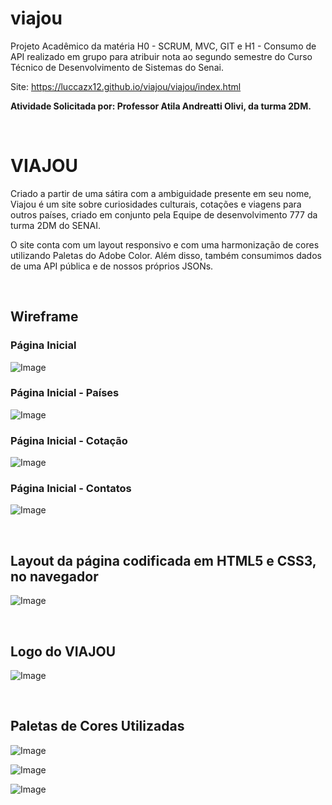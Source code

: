 # viajou
  Projeto Acadêmico da matéria H0 - SCRUM, MVC, GIT e H1 - Consumo de API realizado em grupo para atribuir nota ao segundo semestre do Curso Técnico de Desenvolvimento de Sistemas do Senai.

Site: https://luccazx12.github.io/viajou/viajou/index.html

  **Atividade Solicitada por: Professor Atila Andreatti Olivi, da turma 2DM.**

&nbsp;


# VIAJOU

Criado a partir de uma sátira com a ambiguidade presente em seu nome, Viajou é um site sobre curiosidades culturais, cotações e viagens para outros países, criado em conjunto pela Equipe de desenvolvimento 777 da turma 2DM do SENAI.

O site conta com um layout responsivo e com uma harmonização de cores utilizando Paletas do Adobe Color. Além disso, também consumimos dados de uma API pública e de nossos próprios JSONs.

&nbsp;


 ## **Wireframe**

### Página Inicial
![Image](https://raw.githubusercontent.com/Luccazx12/viajou/main/docs/Wireframe/prints/home.PNG)


 ### Página Inicial - Países
![Image](https://raw.githubusercontent.com/Luccazx12/viajou/main/docs/Wireframe/prints/paises.PNG)

 ### Página Inicial - Cotação
![Image](https://raw.githubusercontent.com/Luccazx12/viajou/main/docs/Wireframe/prints/cotacao.PNG)

 ### Página Inicial - Contatos
![Image](https://raw.githubusercontent.com/Luccazx12/viajou/main/docs/Wireframe/prints/contatos.PNG)


&nbsp;


## **Layout da página codificada em HTML5 e CSS3, no navegador**

![Image](https://raw.githubusercontent.com/Luccazx12/viajou/main/docs/print_layout_da_pagina/viajou.JPG)


&nbsp;


## **Logo do VIAJOU**
![Image](https://raw.githubusercontent.com/Luccazx12/viajou/main/docs/logo/logoviajou.png)

&nbsp;


## **Paletas de Cores Utilizadas**
![Image](https://raw.githubusercontent.com/Luccazx12/viajou/main/docs/paleta_de_cores/AdobeColor(1).jpeg)

![Image](https://raw.githubusercontent.com/Luccazx12/viajou/main/docs/paleta_de_cores/AdobeColor(2).jpeg)

![Image](https://raw.githubusercontent.com/Luccazx12/viajou/main/docs/paleta_de_cores/AdobeColor(3).jpeg)
